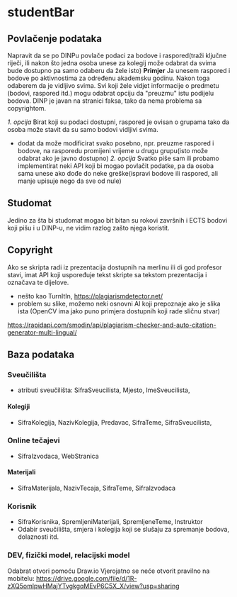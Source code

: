 # studentBar
## Povlačenje podataka
Napravit da se po DINPu povlače podaci za bodove i raspored(traži ključne riječi, ili nakon što jedna osoba unese za kolegij može odabrat da svima bude dostupno pa samo odaberu da žele isto)
**Primjer**
Ja unesem raspored i bodove po aktivnostima za određenu akademsku godinu.
Nakon toga odaberem da je vidljivo svima.
Svi koji žele vidjet informacije o predmetu (bodovi, raspored itd.) mogu odabrat opciju da "preuzmu" istu podijelu bodova.
DINP je javan na stranici faksa, tako da nema problema sa copyrightom.

*1. opcija*
Birat koji su podaci dostupni, raspored je ovisan o grupama tako da osoba može stavit da su samo bodovi vidljivi svima.
- dodat da može modificirat svako posebno, npr. preuzme raspored i bodove, na rasporedu promijeni vrijeme u drugu grupu(isto može odabrat ako je javno dostupno)
*2. opcija*
Svatko piše sam ili probamo implementirat neki API koji bi mogao povlačit podatke, pa da osoba sama unese ako dođe do neke greške(ispravi bodove ili raspored, ali manje upisuje nego da sve od nule)

## Studomat
Jedino za šta bi studomat mogao bit bitan su rokovi završnih i ECTS bodovi koji pišu i u DINP-u, ne vidim razlog zašto njega koristit.

## Copyright
Ako se skripta radi iz prezentacija dostupnih na merlinu ili di god profesor stavi, imat API koji uspoređuje tekst skripte sa tekstom prezentacija i označava te dijelove. 
- nešto kao TurnItIn, https://plagiarismdetector.net/
- problem su slike, možemo neki osnovni AI koji prepoznaje ako je slika ista (OpenCV ima jako puno primjera dostupnih koji rade sličnu stvar)

https://rapidapi.com/smodin/api/plagiarism-checker-and-auto-citation-generator-multi-lingual/

## Baza podataka
### Sveučilišta
- atributi sveučilišta: SifraSveucilista, Mjesto, ImeSveucilista, 
#### Kolegiji
- SifraKolegija, NazivKolegija, Predavac, SifraTeme, SifraSveucilista,
### Online tečajevi
- SifraIzvodaca, WebStranica
#### Materijali
- SifraMaterijala, NazivTecaja, SifraTeme, SifraIzvodaca
### Korisnik
- SifraKorisnika, SpremljeniMaterijali, SpremljeneTeme, Instruktor 
- Odabir sveučilišta, smjera i kolegija koji se slušaju za spremanje bodova, dolaznosti itd.

### DEV, fizički model, relacijski model
Odabrat otvori pomoću Draw.io
Vjerojatno se neće otvorit pravilno na mobitelu:
https://drive.google.com/file/d/1R-zXQ5omlpwHMajYTvgkgqMEvP6C5X_X/view?usp=sharing



